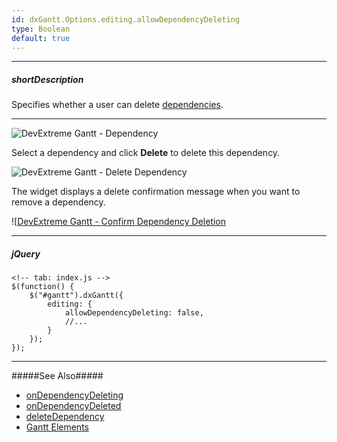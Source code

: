 ```yaml
---
id: dxGantt.Options.editing.allowDependencyDeleting
type: Boolean
default: true
---
```

---
##### shortDescription
Specifies whether a user can delete [dependencies](/api-reference/10%20UI%20Widgets/dxGantt/1%20Configuration/dependencies '{basewidgetpath}/Configuration/#dependencies').

---

![DevExtreme Gantt - Dependency](~/images/Gantt/dependency-element.png)

Select a dependency and click **Delete** to delete this dependency. 

![DevExtreme Gantt - Delete Dependency](~/images/Gantt/delete-dependency.png)

The widget displays a delete confirmation message when you want to remove a dependency.

![[DevExtreme Gantt - Confirm Dependency Deletion](~/images/Gantt/confirm-delete-dependency.png)

---
##### jQuery

    <!-- tab: index.js -->
    $(function() {
        $("#gantt").dxGantt({
            editing: {
                allowDependencyDeleting: false, 
                //...
            }
        });
    }); 

---

#####See Also#####
- [onDependencyDeleting](/Documentation/ApiReference/UI_Components/dxGantt/Configuration/#onDependencyDeleting)
- [onDependencyDeleted](/Documentation/ApiReference/UI_Components/dxGantt/Configuration/#onDependencyDeleted)
- [deleteDependency](/Documentation/ApiReference/UI_Components/dxGantt/Methods/#deleteDependencykey)
- [Gantt Elements](/Documentation/Guide/UI_Components/Gantt/Gantt_Elements/)